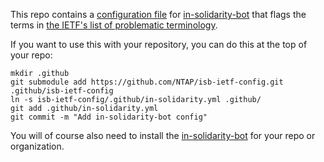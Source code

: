 This repo contains a [configuration file](.github/in-solidarity.yml) for
[in-solidarity-bot](https://github.com/apps/in-solidarity) that flags
the terms in [the IETF's list of problematic
terminology](https://github.com/ietf/terminology).

If you want to use this with your repository, you can do this at the top of your
repo:

``` shell
mkdir .github
git submodule add https://github.com/NTAP/isb-ietf-config.git .github/isb-ietf-config
ln -s isb-ietf-config/.github/in-solidarity.yml .github/
git add .github/in-solidarity.yml
git commit -m "Add in-solidarity-bot config"
```

You will of course also need to install the
[in-solidarity-bot](https://github.com/apps/in-solidarity)
for your repo or organization.
